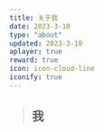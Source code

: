 ```yaml
---
title: 关于我
date: 2023-3-10
type: "about"
updated: 2023-3-10
aplayer: true
reward: true
icon: icon-cloud-line
iconify: true
---
```


<meting-js
 id="308168565"
 server="netease"
 type="song"
 theme="#C20C0C">
</meting-js>

> ## 我
>
>